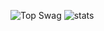 ![Top Swag](https://github-readme-stats-git-masterrstaa-rickstaa.vercel.app/api/top-langs/?username=sbOogway&theme=dark&layout=donut) ![stats](https://github-readme-stats.vercel.app/api?username=sbOogway&show_icons=true&theme=dark)
[](https://komarev.com/ghpvc/?username=sbOogway)
